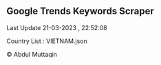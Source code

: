 

## Google Trends Keywords Scraper 
 
Last Update 21-03-2023 , 22:52:08

Country List :
VIETNAM.json



© Abdul Muttaqin 
